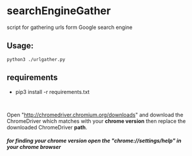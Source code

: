 # searchEngineGather
script for gathering urls form Google search engine

## Usage:
```
python3 ./urlgather.py
```
## requirements
- pip3 install -r requirements.txt
<br>

Open "http://chromedriver.chromium.org/downloads" and download the ChromeDriver which matches with your **chrome version**
then replace the downloaded ChromeDriver **path**.
##### for finding your chrome version open the "chrome://settings/help" in your chrome browser

